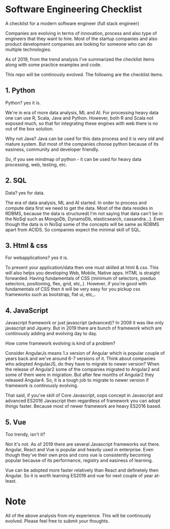 # Software Engineering Checklist
A checklist for a modern software engineer (full stack engineer)

Companies are evolving in terms of innovation, process and also type of engineers that they want to hire. Most of the startup companies and also product development companies are looking for someone who can do multiple technologies.

As of 2019, from the trend analysis I've summarized the checklist items along with some practice examples and code.

This repo will be continously evolved. The following are the checklist items.

## 1. Python
Python? yes it is. 

We're in era of more data analysis, ML and AI. For processing heavy data one can use R, Scala, Java and Python. However, both R and Scala not exposed much, so that for integrating these engines with web there is no out of the box solution.

Why not Java?
Java can be used for this data process and it is very old and mature system. But most of the companies choose python because of its easiness, community and developer friendly.

So, if you see mindmap of python - it can be used for heavy data processing, web, testing, etc.

## 2. SQL
Data? yes for data. 

The era of data analysis, ML and AI started. In order to process and compute data first we need to get the data. Most of the data resides in RDBMS, because the data is structured( I'm not saying that data can't be in the NoSql such as MongoDb, DynamoDb, elasticsearch, cassandra...). Even though the data is in NoSql some of the concepts will be same as RDBMS apart from ACIDS. So companies expect the minimal skill of SQL.

## 3. Html & css
For webapplications? yes it is. 

To present your application/data then one must skilled at html & css. This will also helps you developing Web, Mobile, Native apps. HTML is straight forwarded. Having fundamentals of CSS (minimum of selectors, pseduo selectors, positioning, flex, grid, etc,.). However, if you're good with fundamentals of CSS then it will be very easy for you pickup css frameworks such as bootstrap, flat ui, etc,..

## 4. JavaScript
Javascript framework or just javascript (advanced)? In 2009 it was like only javascript and Jquery. But in 2019 there are bunch of framework which are continously adding and evolving day to day. 

How come framework evolving is kind of a problem?

Consider AngularJs means 1.x version of Angular which is popular couple of years back and we've around 6-7 versions of it. Think about companies who adopted AngularJS, do they have to migrate to newer version? When the release of Angular2 some of the companies migrated to Angular2 and some of them were in migration. But after few months of Angular2 they released Angular4. So, it is a tough job to migrate to newer version if framework is continously evolving.

That said, if you've skill of Core Javascript, oops concept in Javascript and advanced ES2016 Javascript then regardless of framework you can adopt things faster. Because most of newer framework are heavy ES2016 based.

## 5. Vue
Too trendy, isn't it? 

Not it's not. As of 2019 there are several Javascript frameworks out there. Angular, React and Vue is popular and heavily used in enterprise. Even though they've their own pros and cons vue is consistently becoming popular because of its performance, registry and easiness of learning.

Vue can be adopted more faster relatively than React and definetely then Angular. So it is worth learning ES2016 and vue for next couple of year at-least.


# Note
All of the above analysis from my experience. This will be continously evolved. Please feel free to submit your thoughts.
